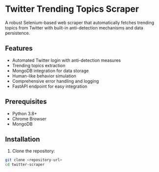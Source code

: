 # Twitter Trending Topics Scraper

A robust Selenium-based web scraper that automatically fetches trending topics from Twitter with built-in anti-detection mechanisms and data persistence.

## Features

- Automated Twitter login with anti-detection measures
- Trending topics extraction
- MongoDB integration for data storage
- Human-like behavior simulation
- Comprehensive error handling and logging
- FastAPI endpoint for easy integration

## Prerequisites

- Python 3.8+
- Chrome Browser
- MongoDB

## Installation

1. Clone the repository:
```bash
git clone <repository-url>
cd twitter-scraper
